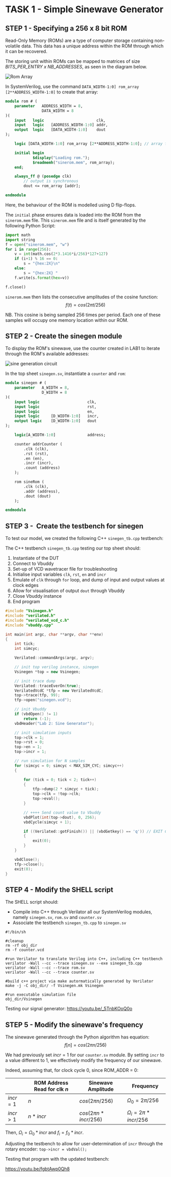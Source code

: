 # TASK 1 - Simple Sinewave Generator

## STEP 1 - Specifying a 256 x 8 bit ROM

Read-Only Memory (ROMs) are a type of computer storage containing non-volatile data. This data has a unique address within the ROM through which it can be recovered.

The storing unit within ROMs can be mapped to matrices of size *BITS_PER_ENTRY x NB_ADDRESSES*, as seen in the diagram below.

![Rom Array](../images/rom.png)

In SystemVerilog, use the command `DATA_WIDTH-1:0] rom_array [2**ADDRESS_WIDTH-1:0]` to create that array:

``` SystemVerilog
module rom # (
    parameter   ADDRESS_WIDTH = 8,
                DATA_WIDTH = 8
)(
    input   logic                       clk,
    input   logic   [ADDRESS_WIDTH-1:0] addr,
    output  logic   [DATA_WIDTH-1:0]    dout
);

    logic [DATA_WIDTH-1:0] rom_array [2**ADDRESS_WIDTH-1:0]; // array for ROM memory unit

    initial begin
            $display("Loading rom.");
            $readmemh("sinerom.mem", rom_array);
    end;

    always_ff @ (posedge clk)
        // output is synchronous
        dout <= rom_array [addr];

endmodule
```


Here, the behaviour of the ROM is modelled using D flip-flops.

The `initial` phase ensures data is loaded into the ROM from the `sinerom.mem` file.
This `sinerom.mem` file and is itself generated by the following Python Script:

```Python
import math
import string
f = open("sinerom.mem", "w")
for i in range(256):
    v = int(math.cos(2*3.1416*i/256)*127+127)
    if (i+1) % 16 == 0:
        s = "{hex:2X}\n"
    else:
        s = "{hex:2X} "
    f.write(s.format(hex=v))

f.close()
```

`sinerom.mem` then lists the consecutive amplitudes of the cosine function:
$$f(t)=cos(2πt/256)$$

NB. This cosine is being sampled 256 times per period. Each one of these samples will occupy one memory location within our ROM.


## STEP 2 - Create the sinegen module

To display the ROM's sinewave, use the counter created in LAB1 to iterate through the ROM's available addresses:

![sine generation circuit](../images/sinegen.jpg)

In the top sheet `sinegen.sv`, instantiate a `counter` and `rom`:

```SystemVerilog
module sinegen # (
    parameter   A_WIDTH = 8,
                D_WIDTH = 8
)(
    input logic                     clk,
    input logic                     rst,
    input logic                     en,
    input logic     [D_WIDTH-1:0]   incr,
    output logic    [D_WIDTH-1:0]   dout   
);

    logic[A_WIDTH-1:0]              address;

    counter addrCounter (
        .clk (clk),
        .rst (rst),
        .en (en),
        .incr (incr),
        .count (address)
    );

    rom sineRom (
        .clk (clk),
        .addr (address),
        .dout (dout)
    );

endmodule
```


## STEP 3 -  Create the testbench for sinegen

To test our model, we created the following C++ `sinegen_tb.cpp` testbench:

The C++ testbench  `sinegen_tb.cpp` testing our top sheet should:
1. Instantiate of the DUT
2. Connect to Vbuddy
3. Set-up of VCD wavetracer file for troubleshooting
4. Initialise input variables `clk`, `rst`, `en` and `incr`
5. Emulate of `clk` through `for` loop, and dump of input and output values at clock edges
6. Allow for visualisation of output `dout` through Vbuddy
7. Close Vbuddy instance
8. End program

```C++
#include "Vsinegen.h"
#include "verilated.h"
#include "verilated_vcd_c.h"
#include "vbuddy.cpp"

int main(int argc, char **argv, char **env)
{
    int tick;
    int simcyc;

    Verilated::commandArgs(argc, argv);

    // init top verilog instance, sinegen
    Vsinegen *top = new Vsinegen;

    // init trace dump
    Verilated::traceEverOn(true);
    VerilatedVcdC *tfp = new VerilatedVcdC;
    top->trace(tfp, 99);
    tfp->open("sinegen.vcd");

    // init Vbuddy
    if (vbdOpen() != 1)
        return (-1);
    vbdHeader("Lab 2: Sine Generator");

    // init simulation inputs
    top->clk = 1;
    top->rst = 0;
    top->en = 1;
    top->incr = 1;

    // run simulation for N samples
    for (simcyc = 0; simcyc < MAX_SIM_CYC; simcyc++)
    {

        for (tick = 0; tick < 2; tick++)
        {
            tfp->dump(2 * simcyc + tick);
            top->clk = !top->clk;
            top->eval();
        }

        // ++++ Send count value to Vbuddy
        vbdPlot(int(top->dout), 0, 256);
        vbdCycle(simcyc + 1);

        if ((Verilated::gotFinish()) || (vbdGetkey() == 'q')) // EXIT CODE IF Q IS TOGGLED
        {
            exit(0);
        }
    }

    vbdClose();
    tfp->close();
    exit(0);
}
```


## STEP 4 - Modify the SHELL script

The SHELL script should:
- Compile into C++ through Verilator all our SystemVerilog modules, namely `sinegen.sv`, `rom.sv` and `counter.sv`
- Associate the testbench `sinegen_tb.cpp` to `sinegen.sv`

```Shell
#!/bin/sh

#cleanup
rm -rf obj_dir
rm -f counter.vcd

#run Verilator to translate Verilog into C++, including C++ testbench
verilator -Wall --cc --trace sinegen.sv --exe sinegen_tb.cpp
verilator -Wall --cc --trace rom.sv
verilator -Wall --cc --trace counter.sv

#build c++ project via make autormatically generated by Verilator
make -j -C obj_dir/ -f Vsinegen.mk Vsinegen

#run executable simulation file
obj_dir/Vsinegen
```


Testing our signal generator:
https://youtu.be/_5TnbKOoQ0o

## STEP 5 - Modify the sinewave's frequency

The sinewave generated through the Python algorithm has equation:
$$f[n]=cos(2πn/256)$$

We had previously set $incr=1$ for our `counter.sv` module.
By setting `incr` to a value different to 1, we effectively modify the frequency of our sinewave.

Indeed, assuming that, for clock cycle 0, since ROM_ADDR = 0:

| | ROM Address Read for clk $n$ | Sinewave Amplitude | Frequency |
|---| ----------- | ------ | -- |
| $incr=1$  | $n$ | $cos(2πn/256)$ | $Ω_0=2π/256$ |
| $incr>1$ | $n*incr$ | $cos(2πn*incr/256)$ | $Ω_i=2π*incr/256$ |

Then, $Ω_i=Ω_0*incr$ and $f_i=f_0*incr$.


Adjusting the testbench to allow for user-determination of `incr` through the rotary encoder:
	`top->incr = vbdVal();`


Testing that program with the updated testbench:

https://youtu.be/fgbtAwp0Qh8